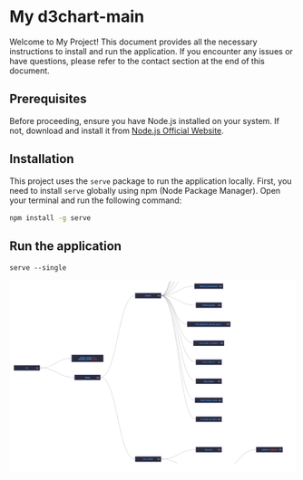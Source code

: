 # My d3chart-main

Welcome to My Project! This document provides all the necessary instructions to install and run the application. If you encounter any issues or have questions, please refer to the contact section at the end of this document.

## Prerequisites

Before proceeding, ensure you have Node.js installed on your system. If not, download and install it from [Node.js Official Website](https://nodejs.org/).

## Installation

This project uses the `serve` package to run the application locally. First, you need to install `serve` globally using npm (Node Package Manager). Open your terminal and run the following command:

```bash
npm install -g serve
```

## Run the application

```
serve --single
```


![Frontend Screenshot](image.png)
